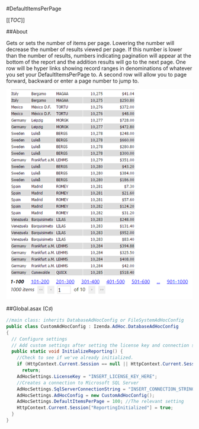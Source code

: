 #DefaultItemsPerPage

[[_TOC_]]

##About

Gets or sets the number of items per page. Lowering the number will decrease the number of results viewed per page. If this number is lower than the number of results, numbers indicating pagination will appear at the bottom of the report and the addition results will go to the next page. One row will be hyper links showing record ranges in denominations of whatever you set your DefaultItemsPerPage to. A second row will allow you to page forward, backward or enter a page number to jump to.

![DefaultItemsPerPage](/API/CodeSamples/DefaultItemsPerPage/DefaultItemsPerPage.png)

##Global.asax (C♯)

```csharp
//main class: inherits DatabaseAdHocConfig or FileSystemAdHocConfig
public class CustomAdHocConfig : Izenda.AdHoc.DatabaseAdHocConfig
{
  // Configure settings
  // Add custom settings after setting the license key and connection string by overriding the ConfigureSettings() method
  public static void InitializeReporting() {
    //Check to see if we've already initialized.
    if (HttpContext.Current.Session == null || HttpContext.Current.Session["ReportingInitialized"] != null)
      return;
    AdHocSettings.LicenseKey = "INSERT_LICENSE_KEY_HERE";
    //Creates a connection to Microsoft SQL Server
    AdHocSettings.SqlServerConnectionString = "INSERT_CONNECTION_STRING_HERE";
    AdHocSettings.AdHocConfig = new CustomAdHocConfig();
    AdHocSettings.DefaultItemsPerPage = 100; //The relevant setting
    HttpContext.Current.Session["ReportingInitialized"] = true;
  }
}
```


